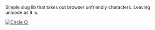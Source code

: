 Simple slug lib that takes out browser unfriendly characters. Leaving unicode as it is.

[![Circle CI](https://circleci.com/gh/Battlefy/simple-slug.svg?style=shield)](https://circleci.com/gh/Battlefy/simple-slug)